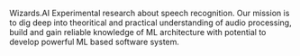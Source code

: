 Wizards.AI Experimental research about speech recognition. Our mission is to dig deep into theoritical and practical understanding of audio processing, build and gain reliable knowledge of ML architecture with potential to develop powerful ML based software system.
